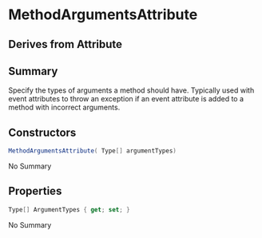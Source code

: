 # MethodArgumentsAttribute

## Derives from Attribute

## Summary

Specify the types of arguments a method should have. Typically used with event attributes to throw an exception
if an event attribute is added to a method with incorrect arguments.
## Constructors

```c#
MethodArgumentsAttribute( Type[] argumentTypes) 
```
No Summary
## Properties

```c#
Type[] ArgumentTypes { get; set; } 
```
No Summary

